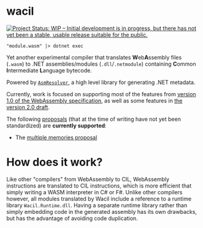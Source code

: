 # wacil
[![Project Status: WIP – Initial development is in progress, but there has not yet been a stable, usable release suitable for the public.](https://www.repostatus.org/badges/latest/wip.svg)](https://www.repostatus.org/#wip)
```F#
"module.wasm" |> dotnet exec
```

Yet another experimental compiler that translates **W**eb**A**ssembly files (`.wasm`) to .NET assemblies/modules (`.dll`/`.netmodule`) containing **C**ommon **I**ntermediate **L**anguage bytecode.

Powered by [`AsmResolver`](https://github.com/Washi1337/AsmResolver/), a high level library for generating .NET metadata.

Currently, work is focused on supporting most of the features from [version 1.0 of the WebAssembly specification](https://www.w3.org/TR/wasm-core-1/), as well as some features in [the version 2.0 draft](https://www.w3.org/TR/wasm-core-2/).

The following [proposals](https://github.com/WebAssembly/proposals) (that at the time of writing have not yet been standardized) are **currently supported**:

- The [multiple memories proposal](https://github.com/WebAssembly/multi-memory)

# How does it work?
Like other "compilers" from WebAssembly to CIL, WebAssembly instructions are translated to CIL instructions, which is more efficient that simply writing a WASM interpreter in C# or F#. Unlike other compilers however, all modules translated by Wacil include a reference to a runtime library `Wacil.Runtime.dll`. Having a separate runtime library rather than simply embedding code in the generated assembly has its own drawbacks, but has the advantage of avoiding code duplication.
